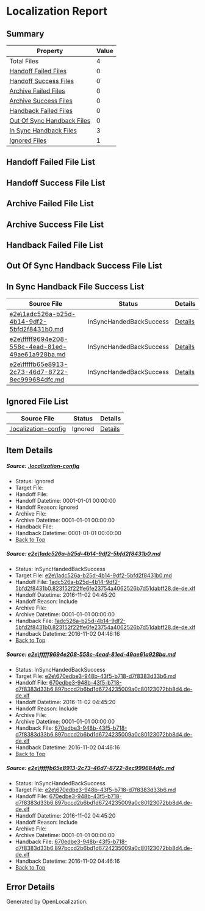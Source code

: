 # <a name='report-top'></a> Localization Report

## Summary
 Property | Value 
 -------- | ----- 
 Total Files | 4
[ Handoff Failed Files ](#handoff-failed-list)| 0
[ Handoff Success Files ](#handoff-success-list)| 0
[ Archive Failed Files ](#archive-failed-list)| 0
[ Archive Success Files ](#archive-success-list)| 0
[ Handback Failed Files ](#handback-failed-list)| 0
[ Out Of Sync Handback Files ](#outofsync-handback-success-list)| 0
[ In Sync Handback Files ](#insync-handback-success-list)| 3
[ Ignored Files ](#ignored-list)| 1

## <a name='handoff-failed-list'></a> Handoff Failed File List

## <a name='handoff-success-list'></a> Handoff Success File List

## <a name='archive-failed-list'></a> Archive Failed File List

## <a name='archive-success-list'></a> Archive Success File List

## <a name='handback-failed-list'></a> Handback Failed File List

## <a name='outofsync-handback-success-list'></a> Out Of Sync Handback Success File List

## <a name='insync-handback-success-list'></a> In Sync Handback File Success List
 Source File | Status | Details 
 ----------- | ------ | ------- 
 [e2e\1adc526a-b25d-4b14-9df2-5bfd2f8431b0.md](https://github.com/OpenLocalizationTestOrg/ol-test0/blob/5b0b326763f3d20d309e63d898f79e3ee1b65597/e2e/1adc526a-b25d-4b14-9df2-5bfd2f8431b0.md) | InSyncHandedBackSuccess | [Details](#e70250d46c48035ec9c4e409ffa57bb17634dee61)
 [e2e\fffff9694e208-558c-4ead-81ed-49ae61a928ba.md](https://github.com/OpenLocalizationTestOrg/ol-test0/blob/0308f20be8188d707de2a8cf2a1f2133d821eec1/e2e/fffff9694e208-558c-4ead-81ed-49ae61a928ba.md) | InSyncHandedBackSuccess | [Details](#d0be914b21c002f6404e0d0baef3ee775a4e07e32)
 [e2e\fffffb65e8913-2c73-46d7-8722-8ec999684dfc.md](https://github.com/OpenLocalizationTestOrg/ol-test0/blob/0308f20be8188d707de2a8cf2a1f2133d821eec1/e2e/fffffb65e8913-2c73-46d7-8722-8ec999684dfc.md) | InSyncHandedBackSuccess | [Details](#d0be914b21c002f6404e0d0baef3ee775a4e07e33)

## <a name='ignored-list'></a> Ignored File List
 Source File | Status | Details 
 ----------- | ------ | ------- 
 [.localization-config](https://github.com/OpenLocalizationTestOrg/ol-test0/blob/0308f20be8188d707de2a8cf2a1f2133d821eec1/.localization-config) | Ignored | [Details](#c268a05ecaa7ec85942ed632c29928ee5bd6da8d0)

## Item Details
##### <a name='c268a05ecaa7ec85942ed632c29928ee5bd6da8d0'></a> Source: [.localization-config](https://github.com/OpenLocalizationTestOrg/ol-test0/blob/0308f20be8188d707de2a8cf2a1f2133d821eec1/.localization-config)
* Status: Ignored
* Target File: 
* Handoff File: 
* Handoff Datetime: 0001-01-01 00:00:00
* Handoff Reason: Ignored
* Archive File: 
* Archive Datetime: 0001-01-01 00:00:00
* Handback File: 
* Handback Datetime: 0001-01-01 00:00:00
* [Back to Top](#report-top)

##### <a name='e70250d46c48035ec9c4e409ffa57bb17634dee61'></a> Source: [e2e\1adc526a-b25d-4b14-9df2-5bfd2f8431b0.md](https://github.com/OpenLocalizationTestOrg/ol-test0/blob/5b0b326763f3d20d309e63d898f79e3ee1b65597/e2e/1adc526a-b25d-4b14-9df2-5bfd2f8431b0.md)
* Status: InSyncHandedBackSuccess
* Target File: [e2e\1adc526a-b25d-4b14-9df2-5bfd2f8431b0.md](https://github.com/OpenLocalizationTestOrg/ol-test0-dede/blob/4117330734ea6d695fe2e4197e15c37725203c2d/e2e/1adc526a-b25d-4b14-9df2-5bfd2f8431b0.md)
* Handoff File: [1adc526a-b25d-4b14-9df2-5bfd2f8431b0.823152f22ffe6fe23754a4062526b7d51dabff28.de-de.xlf](https://github.com/OpenLocalizationTestOrg/ol-test0-handoff/blob/969e063b8a530a0d5055e70a3efccafe9d5024f3/ol-handoff/OpenLocalizationTestOrg/ol-test0-dede/yufeih/ht/1adc526a-b25d-4b14-9df2-5bfd2f8431b0.823152f22ffe6fe23754a4062526b7d51dabff28.de-de.xlf)
* Handoff Datetime: 2016-11-02 04:45:20
* Handoff Reason: Include
* Archive File: 
* Archive Datetime: 0001-01-01 00:00:00
* Handback File: [1adc526a-b25d-4b14-9df2-5bfd2f8431b0.823152f22ffe6fe23754a4062526b7d51dabff28.de-de.xlf](https://github.com/OpenLocalizationTestOrg/ol-test0-handback/blob/710f67cbbe4143d409a47fefe61bc3b8fe9f30df/ol-handback/OpenLocalizationTestOrg/ol-test0-dede/yufeih/ht/1adc526a-b25d-4b14-9df2-5bfd2f8431b0.823152f22ffe6fe23754a4062526b7d51dabff28.de-de.xlf)
* Handback Datetime: 2016-11-02 04:46:16
* [Back to Top](#report-top)

##### <a name='d0be914b21c002f6404e0d0baef3ee775a4e07e32'></a> Source: [e2e\fffff9694e208-558c-4ead-81ed-49ae61a928ba.md](https://github.com/OpenLocalizationTestOrg/ol-test0/blob/0308f20be8188d707de2a8cf2a1f2133d821eec1/e2e/fffff9694e208-558c-4ead-81ed-49ae61a928ba.md)
* Status: InSyncHandedBackSuccess
* Target File: [e2e\670edbe3-948b-43f5-b718-d7f8383d33b6.md](https://github.com/OpenLocalizationTestOrg/ol-test0-dede/blob/4117330734ea6d695fe2e4197e15c37725203c2d/e2e/670edbe3-948b-43f5-b718-d7f8383d33b6.md)
* Handoff File: [670edbe3-948b-43f5-b718-d7f8383d33b6.897bccd2b6bd1d6724235009a0c80123072bb8d4.de-de.xlf](https://github.com/OpenLocalizationTestOrg/ol-test0-handoff/blob/969e063b8a530a0d5055e70a3efccafe9d5024f3/ol-handoff/OpenLocalizationTestOrg/ol-test0-dede/yufeih/ht/670edbe3-948b-43f5-b718-d7f8383d33b6.897bccd2b6bd1d6724235009a0c80123072bb8d4.de-de.xlf)
* Handoff Datetime: 2016-11-02 04:45:20
* Handoff Reason: Include
* Archive File: 
* Archive Datetime: 0001-01-01 00:00:00
* Handback File: [670edbe3-948b-43f5-b718-d7f8383d33b6.897bccd2b6bd1d6724235009a0c80123072bb8d4.de-de.xlf](https://github.com/OpenLocalizationTestOrg/ol-test0-handback/blob/710f67cbbe4143d409a47fefe61bc3b8fe9f30df/ol-handback/OpenLocalizationTestOrg/ol-test0-dede/yufeih/ht/670edbe3-948b-43f5-b718-d7f8383d33b6.897bccd2b6bd1d6724235009a0c80123072bb8d4.de-de.xlf)
* Handback Datetime: 2016-11-02 04:46:16
* [Back to Top](#report-top)

##### <a name='d0be914b21c002f6404e0d0baef3ee775a4e07e33'></a> Source: [e2e\fffffb65e8913-2c73-46d7-8722-8ec999684dfc.md](https://github.com/OpenLocalizationTestOrg/ol-test0/blob/0308f20be8188d707de2a8cf2a1f2133d821eec1/e2e/fffffb65e8913-2c73-46d7-8722-8ec999684dfc.md)
* Status: InSyncHandedBackSuccess
* Target File: [e2e\670edbe3-948b-43f5-b718-d7f8383d33b6.md](https://github.com/OpenLocalizationTestOrg/ol-test0-dede/blob/4117330734ea6d695fe2e4197e15c37725203c2d/e2e/670edbe3-948b-43f5-b718-d7f8383d33b6.md)
* Handoff File: [670edbe3-948b-43f5-b718-d7f8383d33b6.897bccd2b6bd1d6724235009a0c80123072bb8d4.de-de.xlf](https://github.com/OpenLocalizationTestOrg/ol-test0-handoff/blob/969e063b8a530a0d5055e70a3efccafe9d5024f3/ol-handoff/OpenLocalizationTestOrg/ol-test0-dede/yufeih/ht/670edbe3-948b-43f5-b718-d7f8383d33b6.897bccd2b6bd1d6724235009a0c80123072bb8d4.de-de.xlf)
* Handoff Datetime: 2016-11-02 04:45:20
* Handoff Reason: Include
* Archive File: 
* Archive Datetime: 0001-01-01 00:00:00
* Handback File: [670edbe3-948b-43f5-b718-d7f8383d33b6.897bccd2b6bd1d6724235009a0c80123072bb8d4.de-de.xlf](https://github.com/OpenLocalizationTestOrg/ol-test0-handback/blob/710f67cbbe4143d409a47fefe61bc3b8fe9f30df/ol-handback/OpenLocalizationTestOrg/ol-test0-dede/yufeih/ht/670edbe3-948b-43f5-b718-d7f8383d33b6.897bccd2b6bd1d6724235009a0c80123072bb8d4.de-de.xlf)
* Handback Datetime: 2016-11-02 04:46:16
* [Back to Top](#report-top)


## Error Details

Generated by OpenLocalization.
